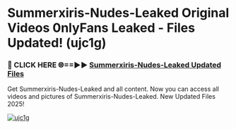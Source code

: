 # Summerxiris-Nudes-Leaked Original Videos 0nlyFans Leaked - Files Updated! (ujc1g)

<h3>🔴 CLICK HERE 🌐==►► <a href="https://tinyurl.com/52m3yx9h" rel="nofollow">Summerxiris-Nudes-Leaked Updated Files</a></h3>

Get Summerxiris-Nudes-Leaked and all content. Now you can access all videos and pictures of Summerxiris-Nudes-Leaked. New Updated Files 2025!

[![ujc1g](https://i.imgur.com/TnHtlc8.gif)](https://tinyurl.com/52m3yx9h)
